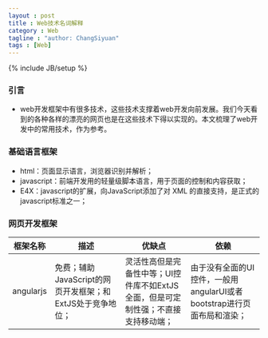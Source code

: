 ```yaml
---
layout : post
title : Web技术名词解释
category : Web
tagline : "author: ChangSiyuan"
tags : [Web]
---
```

{% include JB/setup %}

### 引言
- web开发框架中有很多技术，这些技术支撑着web开发向前发展。我们今天看到的各种各样的漂亮的网页也是在这些技术下得以实现的。本文梳理了web开发中的常用技术，作为参考。

### 基础语言框架
- html：页面显示语言，浏览器识别并解析；
- javascript：前端开发用的轻量级脚本语言，用于页面的控制和内容获取；
- E4X：javascript的扩展，向JavaScript添加了对 XML 的直接支持，是正式的javascript标准之一；

### 网页开发框架
|框架名称|描述|优缺点|依赖|
|---|---|---|---|
|angularjs|免费；辅助JavaScript的网页开发框架；和ExtJS处于竞争地位；|灵活性高但是完备性中等；UI控件库不如ExtJS全面，但是可定制性强；不直接支持移动端；|由于没有全面的UI控件，一般用angularUI或者bootstrap进行页面布局和渲染；|
